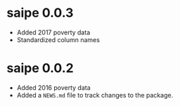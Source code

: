 
# saipe 0.0.3

* Added 2017 poverty data
* Standardized column names 

# saipe 0.0.2

* Added 2016 poverty data
* Added a `NEWS.md` file to track changes to the package.



